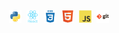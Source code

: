 <div align = "center">
  <img src="https://github.com/devicons/devicon/blob/master/icons/python/python-original.svg" title="Python" alt="Python" width="20" height="20"/>&nbsp;
  <img src="https://github.com/devicons/devicon/blob/master/icons/react/react-original-wordmark.svg" title="React" alt="React" width="20" height="20"/>&nbsp;
  <img src="https://github.com/devicons/devicon/blob/master/icons/css3/css3-plain-wordmark.svg"  title="CSS3" alt="CSS" width="20" height="20"/>&nbsp;
  <img src="https://github.com/devicons/devicon/blob/master/icons/html5/html5-original.svg" title="HTML5" alt="HTML" width="20" height="20"/>&nbsp;
  <img src="https://github.com/devicons/devicon/blob/master/icons/javascript/javascript-original.svg" title="JavaScript" alt="JavaScript" width="20" height="20"/>&nbsp;
  <img src="https://github.com/devicons/devicon/blob/master/icons/git/git-original-wordmark.svg" title="Git" **alt="Git" width="20" height="20"/>
</div>
